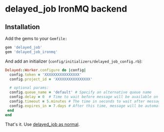 # delayed_job IronMQ backend

## Installation

Add the gems to your `Gemfile:`

```ruby
gem 'delayed_job'
gem 'delayed_job_ironmq'
```

And add an initializer (`config/initializers/delayed_job_config.rb`):

```ruby
Delayed::Worker.configure do |config|
  config.token = 'XXXXXXXXXXXXXXXX'
  config.project_id = 'XXXXXXXXXXXXXXXX'

  # optional params:
  config.queue_name = 'default' # Specify an alternative queue name
  config.delay = 0  # Time to wait before message will be available on the queue
  config.timeout = 5.minutes # The time in seconds to wait after message is taken off the queue, before it is put back on. Delete before :timeout to ensure it does not go back on the queue.
  config.expires_in = 7.days # After this time, message will be automatically removed from the queue.
 end
end
```


That's it. Use [delayed_job as normal](http://github.com/collectiveidea/delayed_job).